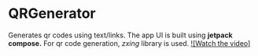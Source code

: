 # QRGenerator
Generates qr codes using text/links.
The app UI is built using <b>jetpack compose.</b>
For qr code generation, *zxing* library is used.
[![Watch the video]](https://youtu.be/m2Z-ss_8nMg)
